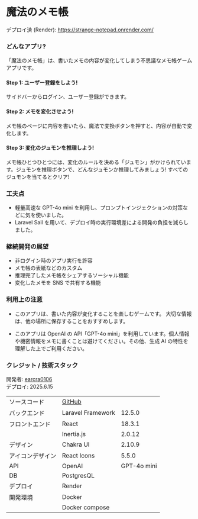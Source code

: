 # 魔法のメモ帳

デプロイ済 (Render):
https://strange-notepad.onrender.com/

### どんなアプリ?

「魔法のメモ帳」は、書いたメモの内容が変化してしまう不思議なメモ帳ゲームアプリです。

#### Step 1: ユーザー登録をしよう!

サイドバーからログイン、ユーザー登録ができます。

#### Step 2: メモを変化させよう!

メモ帳のページに内容を書いたら、魔法で変換ボタンを押すと、内容が自動で変化します。

#### Step 3: 変化のジュモンを推理しよう!

メモ帳ひとつひとつには、変化のルールを決める「ジュモン」がかけられています。ジュモンを推理ボタンで、どんなジュモンか推理してみましょう!
すべてのジュモンを当てるとクリア!

### 工夫点

-   軽量高速な GPT-4o mini を利用し、プロンプトインジェクションの対策などに気を使いました。
-   Laravel Sail を用いて、デプロイ時の実行環境差による開発の負担を減らしました。

### 継続開発の展望

-   非ログイン時のアプリ実行を許容
-   メモ帳の表紙などのカスタム
-   推理完了したメモ帳をシェアするソーシャル機能
-   変化したメモを SNS で共有する機能

### 利用上の注意

-   このアプリは、書いた内容が変化することを楽しむゲームです。 大切な情報は、他の場所に保存することをおすすめします。

-   このアプリは OpenAI の API「GPT-4o mini」を利用しています。個人情報や機密情報をメモに書くことは避けてください。その他、生成 AI の特性を理解した上でご利用ください。

### クレジット / 技術スタック

開発者: [earcra0106](https://github.com/earcra0106)  
デプロイ: 2025.6.15

|                  |                                                         |             |
| ---------------- | ------------------------------------------------------- | ----------- |
| ソースコード     | [GitHub](https://github.com/earcra0106/strange-notepad) |             |
| バックエンド     | Laravel Framework                                       | 12.5.0      |
| フロントエンド   | React                                                   | 18.3.1      |
|                  | Inertia.js                                              | 2.0.12      |
| デザイン         | Chakra UI                                               | 2.10.9      |
| アイコンデザイン | React Icons                                             | 5.5.0       |
| API              | OpenAI                                                  | GPT-4o mini |
| DB               | PostgresQL                                              |             |
| デプロイ         | Render                                                  |             |
| 開発環境         | Docker                                                  |             |
|                  | Docker compose                                          |             |
